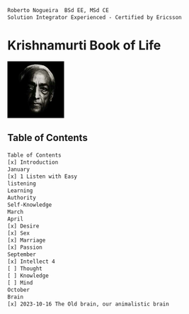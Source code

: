 ```
Roberto Nogueira  BSd EE, MSd CE
Solution Integrator Experienced - Certified by Ericsson
```

# Krishnamurti Book of Life

![ebook_cover](images/krishnamurti.png)

## Table of Contents

```
Table of Contents
[x] Introduction
January
[x] 1 Listen with Easy
listening
Learning
Authority
Self-Knowledge
March
April
[x] Desire
[x] Sex
[x] Marriage
[x] Passion
September
[x] Intellect 4
[ ] Thought
[ ] Knowledge
[ ] Mind
October
Brain
[x] 2023-10-16 The Old brain, our animalistic brain
```
